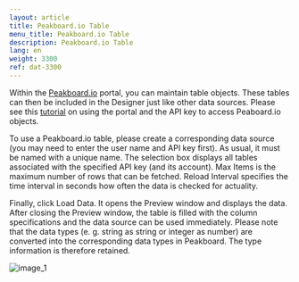 ```yaml
---
layout: article
title: Peakboard.io Table
menu_title: Peakboard.io Table
description: Peakboard.io Table
lang: en
weight: 3300
ref: dat-3300
---
```

Within the [Peakboard.io](https://peakboard.io) portal, you can maintain table objects. These tables can then be included in the Designer just like other data sources. Please see this [tutorial](/data_sources/PeakboardIO/32-en-intro-peakboard-io.html) on using the portal and the API key to access Peaboard.io objects.

To use a Peakboard.io table, please create a corresponding data source (you may need to enter the user name and API key first). As usual, it must be named with a unique name. The selection box displays all tables associated with the specified API key (and its account). Max Items is the maximum number of rows that can be fetched. Reload Interval specifies the time interval in seconds how often the data is checked for actuality.

Finally, click Load Data. It opens the Preview window and displays the data. After closing the Preview window, the table is filled with the column specifications and the data source can be used immediately. Please note that the data types (e. g. string as string or integer as number) are converted into the corresponding data types in Peakboard. The type information is therefore retained.

![image_1](/assets/images/peakboard-io/table/datasource_peakboardio_table_01.png)
